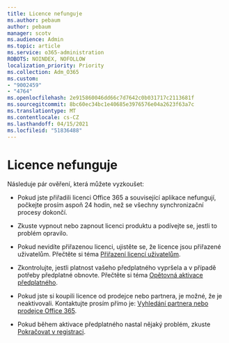 ```yaml
---
title: Licence nefunguje
ms.author: pebaum
author: pebaum
manager: scotv
ms.audience: Admin
ms.topic: article
ms.service: o365-administration
ROBOTS: NOINDEX, NOFOLLOW
localization_priority: Priority
ms.collection: Adm_O365
ms.custom:
- "9002459"
- "4764"
ms.openlocfilehash: 2e915860046dd66c7d7642c0b031717c2113681f
ms.sourcegitcommit: 8bc60ec34bc1e40685e3976576e04a2623f63a7c
ms.translationtype: MT
ms.contentlocale: cs-CZ
ms.lasthandoff: 04/15/2021
ms.locfileid: "51836488"
---
```

# <a name="license-not-working"></a>Licence nefunguje

Následuje pár ověření, která můžete vyzkoušet:

- Pokud jste přiřadili licenci Office 365 a související aplikace nefungují, počkejte prosím aspoň 24 hodin, než se všechny synchronizační procesy dokončí. 

- Zkuste vypnout nebo zapnout licenci produktu a podívejte se, jestli to problém opravilo. 

- Pokud nevidíte přiřazenou licenci, ujistěte se, že licence jsou přiřazené uživatelům. Přečtěte si téma [Přiřazení licencí uživatelům](https://docs.microsoft.com/microsoft-365/admin/manage/assign-licenses-to-users?view=o365-worldwide).

- Zkontrolujte, jestli platnost vašeho předplatného vypršela a v případě potřeby předplatné obnovte. Přečtěte si téma [Opětovná aktivace předplatného](https://docs.microsoft.com/alchemyinsights/reactivate-your-subscription). 

- Pokud jste si koupili licence od prodejce nebo partnera, je možné, že je neaktivovali. Kontaktujte prosím přímo je: [Vyhledání partnera nebo prodejce Office 365](https://docs.microsoft.com//microsoft-365/admin/manage/find-your-partner-or-reseller).

- Pokud během aktivace předplatného nastal nějaký problém, zkuste [Pokračovat v registraci](https://go.microsoft.com/fwlink/?linkid=2126800).
